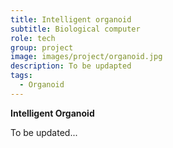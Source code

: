 ```yaml
---
title: Intelligent organoid
subtitle: Biological computer
role: tech
group: project
image: images/project/organoid.jpg
description: To be updapted
tags:
  - Organoid
---
```


<strong>Intelligent Organoid</strong>

To be updated...
